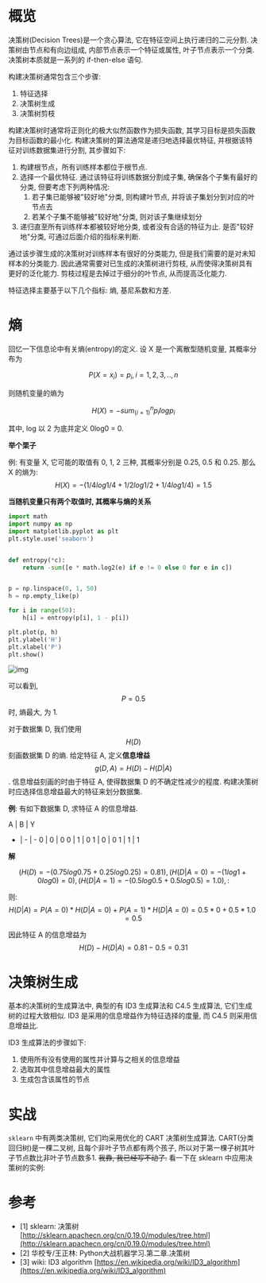 # 概览

决策树(Decision Trees)是一个贪心算法, 它在特征空间上执行递归的二元分割. 决策树由节点和有向边组成, 内部节点表示一个特征或属性, 叶子节点表示一个分类. 决策树本质就是一系列的 if-then-else 语句.

构建决策树通常包含三个步骤:

1. 特征选择
2. 决策树生成
3. 决策树剪枝

构建决策树时通常将正则化的极大似然函数作为损失函数, 其学习目标是损失函数为目标函数的最小化. 构建决策树的算法通常是递归地选择最优特征, 并根据该特征对训练数据集进行分割, 其步骤如下:

1. 构建根节点，所有训练样本都位于根节点.
2. 选择一个最优特征. 通过该特征将训练数据分割成子集, 确保各个子集有最好的分类, 但要考虑下列两种情况:
    1. 若子集已能够被"较好地"分类, 则构建叶节点, 并将该子集划分到对应的叶节点去
    2. 若某个子集不能够被"较好地"分类, 则对该子集继续划分
3. 递归直至所有训练样本都被较好地分类, 或者没有合适的特征为止. 是否"较好地"分类, 可通过后面介绍的指标来判断.

通过该步骤生成的决策树对训练样本有很好的分类能力, 但是我们需要的是对未知样本的分类能力. 因此通常需要对已生成的决策树进行剪枝, 从而使得决策树具有更好的泛化能力. 剪枝过程是去掉过于细分的叶节点, 从而提高泛化能力.

特征选择主要基于以下几个指标: 熵, 基尼系数和方差.

# 熵

回忆一下信息论中有关熵(entropy)的定义. 设 X 是一个离散型随机变量, 其概率分布为

$$
P(X=x_i) = p_i, i=1, 2, 3, .., n
$$

则随机变量的熵为

$$
H(X) = - sum_(i=1)^np_ilogp_i
$$

其中, log 以 2 为底并定义 0log0 = 0.

**举个栗子**

例: 有变量 X, 它可能的取值有 0, 1, 2 三种, 其概率分别是 0.25, 0.5 和 0.25. 那么 X 的熵为: $$H(X) = -(1/4log{1/4} + 1/2log{1/2} + 1/4log{1/4}) = 1.5$$

**当随机变量只有两个取值时, 其概率与熵的关系**

```py
import math
import numpy as np
import matplotlib.pyplot as plt
plt.style.use('seaborn')


def entropy(*c):
    return -sum([e * math.log2(e) if e != 0 else 0 for e in c])


p = np.linspace(0, 1, 50)
h = np.empty_like(p)

for i in range(50):
    h[i] = entropy(p[i], 1 - p[i])

plt.plot(p, h)
plt.ylabel('H')
plt.xlabel('P')
plt.show()
```

![img](/img/daze/sklearn/tree/ph.png)

可以看到, $$P=0.5$$ 时, 熵最大, 为 1.

对于数据集 D, 我们使用 $$H(D)$$ 刻画数据集 D 的熵. 给定特征 A, 定义**信息增益** $$g(D, A)=H(D) - H(D|A)$$. 信息增益刻画的时由于特征 A, 使得数据集 D 的不确定性减少的程度. 构建决策树时应选择信息增益最大的特征来划分数据集.

**例**: 有如下数据集 D, 求特征 A 的信息增益.

A | B | Y
- | - | -
0 | 0 | 0
0 | 1 | 0
1 | 0 | 0
1 | 1 | 1

**解**

$$
{
    (H(D) = -(0.75log0.75 + 0.25log0.25) = 0.81),
    (H(D|A=0) = -(1log1 + 0log0) = 0),
    (H(D|A=1) = -(0.5log0.5 + 0.5log0.5) = 1.0),
:}
$$

则: $$
H(D|A) = P(A=0) * H(D|A=0) + P(A=1) * H(D|A=0) = 0.5 * 0 + 0.5 * 1.0 = 0.5
$$

因此特征 A 的信息增益为 $$H(D) - H(D|A) = 0.81 - 0.5 = 0.31$$

# 决策树生成

基本的决策树的生成算法中, 典型的有 ID3 生成算法和 C4.5 生成算法, 它们生成树的过程大致相似. ID3 是采用的信息增益作为特征选择的度量, 而 C4.5 则采用信息增益比.

ID3 生成算法的步骤如下:

1. 使用所有没有使用的属性并计算与之相关的信息增益
2. 选取其中信息增益最大的属性
3. 生成包含该属性的节点

# 实战

`sklearn` 中有两类决策树, 它们均采用优化的 CART 决策树生成算法. CART(分类回归树)是一棵二叉树, 且每个非叶子节点都有两个孩子, 所以对于第一棵子树其叶子节点数比非叶子节点数多1. <del>我靠, 我已经写不动了.</del> 看一下在 sklearn 中应用决策树的实例:

# 参考

- [1] sklearn: 决策树 [http://sklearn.apachecn.org/cn/0.19.0/modules/tree.html](http://sklearn.apachecn.org/cn/0.19.0/modules/tree.html)
- [2] 华校专/王正林: Python大战机器学习.第二章.决策树
- [3] wiki: ID3 algorithm [https://en.wikipedia.org/wiki/ID3_algorithm](https://en.wikipedia.org/wiki/ID3_algorithm)
